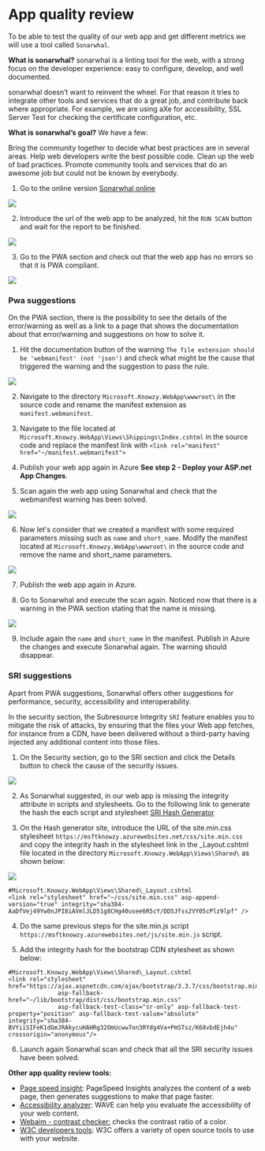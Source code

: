 # App quality review

To be able to test the quality of our web app and get different metrics we will use a tool called `Sonarwhal`.

**What is sonarwhal?**
sonarwhal is a linting tool for the web, with a strong focus on the developer experience: easy to configure, develop, and well documented.

sonarwhal doesn’t want to reinvent the wheel. For that reason it tries to integrate other tools and services that do a great job, and contribute back where appropriate. For example, we are using aXe for accessibility, SSL Server Test for checking the certificate configuration, etc.

**What is sonarwhal’s goal?**
We have a few:

Bring the community together to decide what best practices are in several areas.
Help web developers write the best possible code.
Clean up the web of bad practices.
Promote community tools and services that do an awesome job but could not be known by everybody.


1. Go to the online version [Sonarwhal online](https://sonarwhal.com/)

<img src="../media/Picture42.PNG"><br>

2. Introduce the url of the web app to be analyzed, hit the `RUN SCAN` button and wait for the report to be finished.

<img src="../media/Picture43.PNG"><br>

3. Go to the PWA section and check out that the web app has no errors so that it is PWA compliant.

<img src="../media/Picture44.PNG"><br>


### Pwa suggestions

On the PWA section, there is the possibility to see the details of the error/warning as well as a link to a page that shows the documentation about that error/warning and suggestions on how to solve it.

1. Hit the documentation button of the warning `The file extension should be 'webmanifest' (not 'json')` and check what might be the cause that triggered the warning and the suggestion to pass the rule.

<img src="../media/Picture45.PNG"><br>

2. Navigate to the directory `Microsoft.Knowzy.WebApp\wwwroot\` in the source code and rename the manifest extension as `manifest.webmanifest`.

3. Navigate to the file located at `Microsoft.Knowzy.WebApp\Views\Shippings\Index.cshtml` in the source code and replace the manifest link with `<link rel="manifest" href="~/manifest.webmanifest">`

4. Publish your web app again in Azure **See step 2 - Deploy your ASP.net App Changes**.

5. Scan again the web app using Sonarwhal and check that the webmanifest warning has been solved.

<img src="../media/Picture46.PNG"><br>

6. Now let's consider that we created a manifest with some required parameters missing such as `name` and `short_name`. Modify the manifest located at `Microsoft.Knowzy.WebApp\wwwroot\` in the source code and remove the name and short_name parameters.

<img src="../media/Picture47.PNG"><br>

7. Publish the web app again in Azure.

8. Go to Sonarwhal and execute the scan again. Noticed now that there is a warning in the PWA section stating that the name is missing.

<img src="../media/Picture48.PNG"><br>

9. Include again the `name` and `short_name` in the manifest. Publish in Azure the changes and execute Sonarwhal again. The warning should disappear.

### SRI suggestions

Apart from PWA suggestions, Sonarwhal offers other suggestions for performance, security, accessibility and interoperability.

In the security section, the Subresource Integrity `SRI` feature enables you to mitigate the risk of attacks, by ensuring that the files your Web app fetches, for instance from a CDN, have been delivered without a third-party having injected any additional content into those files.

1. On the Security section, go to the SRI section and click the Details button to check the cause of the security issues.

<img src="../media/Picture49.PNG"><br>

2. As Sonarwhal suggested, in our web app is missing the integrity attribute in scripts and stylesheets. Go to the following link to generate the hash the each script and stylesheet [SRI Hash Generator](https://www.srihash.org/)

3. On the Hash generator site, introduce the URL of the site.min.css stylesheet `https://msftknowzy.azurewebsites.net/css/site.min.css` and copy the integrity hash in the stylesheet link in the _Layout.cshtml file located in the directory `Microsoft.Knowzy.WebApp\Views\Shared\` as shown below:

<img src="../media/Picture50.PNG"><br>

```JS
#Microsoft.Knowzy.WebApp\Views\Shared\_Layout.cshtml
<link rel="stylesheet" href="~/css/site.min.css" asp-append-version="true" integrity="sha384-AaDfVej49Yw0nJPI8iAVmlJLD51g8CHg40usee6R5cY/DD5Jfss2VY05cPlz9lpf" />
```

4. Do the same previous steps for the site.min.js script `https://msftknowzy.azurewebsites.net/js/site.min.js` script.

5. Add the integrity hash for the bootstrap CDN stylesheet as shown below:

```JS
#Microsoft.Knowzy.WebApp\Views\Shared\_Layout.cshtml
<link rel="stylesheet" href="https://ajax.aspnetcdn.com/ajax/bootstrap/3.3.7/css/bootstrap.min.css"
              asp-fallback-href="~/lib/bootstrap/dist/css/bootstrap.min.css"
              asp-fallback-test-class="sr-only" asp-fallback-test-property="position" asp-fallback-test-value="absolute" integrity="sha384-BVYiiSIFeK1dGmJRAkycuHAHRg32OmUcww7on3RYdg4Va+PmSTsz/K68vbdEjh4u" crossorigin="anonymous"/>
```
6. Launch again Sonarwhal scan and check that all the SRI security issues have been solved.

**Other app quality review tools:**

+ [Page speed insight](https://developers.google.com/speed/pagespeed/insights/): PageSpeed Insights analyzes the content of a web page, then generates suggestions to make that page faster.
+ [Accessibility analyzer](https://wave.webaim.org): WAVE can help you evaluate the accessibility of your web content.
+ [Webaim - contrast checker:](https://webaim.org/resources/contrastchecker/) checks the contrast ratio of a color.
+ [W3C developers tools](https://w3c.github.io/developers/tools/): W3C offers a variety of open source tools to use with your website.
